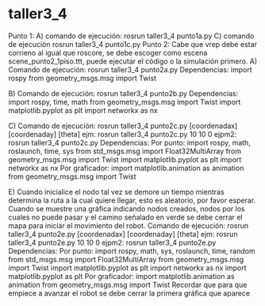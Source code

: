 # taller3_4
Punto 1:
A) comando de ejecución:
rosrun taller3_4 punto1a.py
C) comando de ejecución
rosrun taller3_4 punto1c.py
Punto 2:
Cabe que vrep debe estar corrieno al igual que roscore, se debe escoger como escena scene_punto2_1piso.ttt, puede ejecutar el código o la simulación primero.
A)
Comando de ejecución:
 	rosrun taller3_4 punto2a.py
Dependencias:
	import rospy 
	from geometry_msgs.msg import Twist

B) 
Comando de ejecución:
 	rosrun taller3_4 punto2b.py
Dependencias:
	import rospy, time, math
	from geometry_msgs.msg import Twist
	import matplotlib.pyplot as plt
	import networkx as nx

C) 
Comando de ejecución:
 	rosrun taller3_4 punto2c.py [coordenadax] [coordenaday] [theta]
	ejm: rosrun taller3_4 punto2c.py 10 10 0
	ejpm2: rosrun taller3_4 punto2c.py
Dependencias:
	Por punto:
	import rospy, math, roslaunch, time, sys
	from std_msgs.msg import Float32MultiArray
	from geometry_msgs.msg import Twist
	import matplotlib.pyplot as plt
	import networkx as nx
	Por graficador:
	import matplotlib.animation as animation
	from geometry_msgs.msg import Twist

E) 
Cuando inicialice el nodo tal vez se demore un tiempo mientras determina la ruta a la cual quiere llegar, esto es aleatorio, por favor esperar.
Cuando se muestre una gráfica indicando nodos creados, nodos por los cuales no puede pasar y el camino señalado en verde se debe cerrar el mapa para iniciar el movimiento del robot.
Comando de ejecución:
 	rosrun taller3_4 punto2e.py [coordenadax] [coordenaday] [theta]
	ejm: rosrun taller3_4 punto2e.py 10 10 0
	ejpm2: rosrun taller3_4 punto2e.py
Dependencias:
	Por punto:
	import rospy, math, sys, roslaunch, time, random
	from std_msgs.msg import Float32MultiArray
	from geometry_msgs.msg import Twist
	import matplotlib.pyplot as plt
	import networkx as nx
	import matplotlib.pyplot as plt
	Por graficador:
	import matplotlib.animation as animation
	from geometry_msgs.msg import Twist
	Recordar que para que empiece a avanzar el robot se debe cerrar la primera gráfica que aparece
